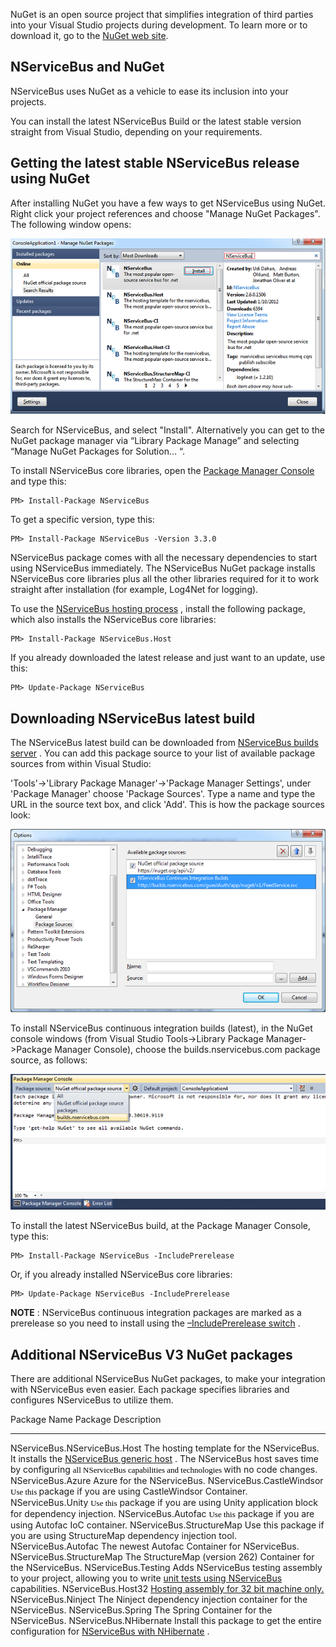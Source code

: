 <!--
title: "Staying Updated with NuGet"
tags: ""
summary: "<p><span style="font-size: 14px;">NuGet is an open source project that simplifies integration of third parties into your Visual Studio projects during development. To learn more or to download it, go to the <a href="http://nuget.org/">NuGet web site</a>.</span></p>
<h2>NServiceBus and NuGet</h2>
"
-->

<span style="font-size: 14px;">NuGet is an open source project that simplifies integration of third parties into your Visual Studio projects during development. To learn more or to download it, go to the [NuGet web site](http://nuget.org/).</span>

NServiceBus and NuGet
---------------------

NServiceBus uses NuGet as a vehicle to ease its inclusion into your projects.

You can install the latest NServiceBus Build or the latest stable version straight from Visual Studio, depending on your requirements.

Getting the latest stable NServiceBus release using NuGet
---------------------------------------------------------

After installing NuGet you have a few ways to get NServiceBus using NuGet. Right click your project references and choose "Manage NuGet Packages". The following window opens:

![Manage NuGet Packages Window](ManageNuGetPackagesWindow.png "Manage NuGet Packages Window")

Search for NServiceBus, and select "Install". Alternatively you can get to the NuGet package manager via “Library Package Manage” and selecting
“Manage NuGet Packages for Solution… “.

To install NServiceBus core libraries, open the [Package Manager Console](http://docs.nuget.org/docs/start-here/using-the-package-manager-console) and type this:


    PM> Install-Package NServiceBus

To get a specific version, type this:



    PM> Install-Package NServiceBus -Version 3.3.0

NServiceBus package comes with all the necessary dependencies to start using NServiceBus immediately. The NServiceBus NuGet package installs NServiceBus core libraries plus all the other libraries required for it to work straight after installation (for example, Log4Net for logging).


To use the [NServiceBus hosting process](the-nservicebus-host.md) , install the following package, which also installs the NServiceBus core libraries:


    PM> Install-Package NServiceBus.Host

If you already downloaded the latest release and just want to an update, use this:



    PM> Update-Package NServiceBus

Downloading NServiceBus latest build
------------------------------------


The NServiceBus latest build can be downloaded from [NServiceBus builds server](http://builds.nservicebus.com/guestAuth/app/nuget/v1/FeedService.svc)
. You can add this package source to your list of available package sources from within Visual Studio:

 'Tools'-\>'Library Package Manager'-\>'Package Manager Settings', under
'Package Manager' choose 'Package Sources'. Type a name and type the URL in the source text box, and click 'Add'. This is how the package sources look:

 ![](PointingNugetToNServiceBusBuildsServer.png)

To install NServiceBus continuous integration builds (latest), in the NuGet console windows (from Visual Studio Tools-\>Library Package Manager-\>Package Manager Console), choose the builds.nservicebus.com package source, as follows:

![](ChoosingNServiceBusNugetPackagesAsSource.png)

To install the latest NServiceBus build, at the Package Manager Console, type this:


    PM> Install-Package NServiceBus -IncludePrerelease

Or, if you already installed NServiceBus core libraries:



    PM> Update-Package NServiceBus -IncludePrerelease

**NOTE** : NServiceBus continuous integration packages are marked as a prerelease so you need to install using the [–IncludePrerelease switch](http://nuget.codeplex.com/wikipage?title=Pre-Release%20Packages)
.


Additional NServiceBus V3 NuGet packages
----------------------------------------

There are additional NServiceBus NuGet packages, to make your integration with NServiceBus even easier. Each package specifies libraries and configures NServiceBus to utilize them.

  Package Name                   Package Description
  ------------------------------ ----------------------------------------------------------------------------------------------------------------------------------------------------------------------------------------------------------------------------------------------------------------------------------------------------------------------------------------
  NServiceBus.NServiceBus.Host   The hosting template for the NServiceBus. It installs the [NServiceBus generic host](the-nservicebus-host.md) . The NServiceBus host saves time by configuring <span style="color: rgb(0, 0, 0); font-family: Calibri; font-size: 13px; line-height: normal;">all NServiceBus capabilities and technologies </span> with no code changes.
  NServiceBus.Azure              Azure for the NServiceBus.
  NServiceBus.CastleWindsor      <span style="color: rgb(0, 0, 0); font-family: Calibri; font-size: 13px; line-height: normal;">Use this </span> package if you are using CastleWindsor Container.
  NServiceBus.Unity              <span style="color: rgb(0, 0, 0); font-family: Calibri; font-size: 13px; line-height: normal;">Use this</span> package if you are using Unity application block for dependency injection.
  NServiceBus.Autofac            <span style="color: rgb(0, 0, 0); font-family: Calibri; font-size: 13px; line-height: normal;">Use this</span> package if you are using Autofac IoC container.
  NServiceBus.StructureMap       Use this package if you are using StructureMap dependency injection tool.
  NServiceBus.Autofac            The newest Autofac Container for NServiceBus.
  NServiceBus.StructureMap       The StructureMap (version 262) Container for the NServiceBus.
  NServiceBus.Testing            Adds NServiceBus testing assembly to your project, allowing you to write [unit tests using NServiceBus](unit-testing.md) capabilities.
  NServiceBus.Host32             [Hosting assembly for 32 bit machine only.](nservicebus-32-bit-x86-host-process.md)
  NServiceBus.Ninject            The Ninject dependency injection container for the NServiceBus.
  NServiceBus.Spring             The Spring Container for the NServiceBus.
  NServiceBus.NHibernate         Install this package to get the entire configuration for [NServiceBus with NHibernate](relational-persistence-using-nhibernate.md) .



